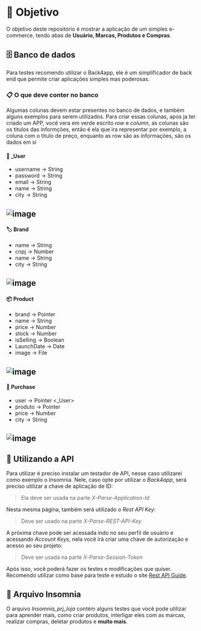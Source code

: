 # 🎯 Objetivo

O objetivo deste repositório é mostrar a aplicação de um simples e-commerce, tendo abas de **Usuário, Marcas, Produtos e Compras**.

## 🗄️ Banco de dados

Para testes recomendo utilizar o Back4app, ele é um simplificador de back end que permite criar aplicações simples mas poderosas.

### 📋 O que deve conter no banco

Algumas colunas devem estar presentes no banco de dados, e também alguns exemplos para serem utilizados.
Para criar essas colunas, apos ja ter criado um APP, você vera em verde escrito *row* e *column*, as colunas são os titulos das informções, então é ela que ira representar por exemplo, a coluna com o titulo de preço, enquanto as row são as informações, são os dados em sí

#### 👤 _User
- username -> String
- password -> String
- email -> String
- name -> String
- city -> String

![image](https://github.com/user-attachments/assets/63d19eb3-4132-4432-b2ac-32f739ef5cbf)
---

#### 🏷️ Brand
- name -> String
- cnpj -> Number
- name -> String
- city -> String

![image](https://github.com/user-attachments/assets/6e5f86dd-4adc-4e3a-8caa-5386bad01dcc)
---

#### 📦 Product
- brand -> Pointer <Brand>
- name -> String
- price -> Number
- stock -> Number
- isSelling -> Boolean
- LaunchDate -> Date
- image -> File

![image](https://github.com/user-attachments/assets/c57c055e-93eb-4c23-942a-02c1742fd610)
---

#### 🛒 Purchase
- user -> Pointer <_User>
- produto -> Pointer <product>
- price -> Number
- city -> String

![image](https://github.com/user-attachments/assets/9e17b19d-aa0e-4626-9dc3-90fc755b04fa)
---

## 🚀 Utilizando a API

Para utilizar é preciso instalar um testador de API, nesse caso utilizarei como exemplo o Insomnia. Nele, caso opte por utilizar o *Back4app*, será preciso utilizar a chave de aplicação de ID:
> Ela deve ser usada na parte *X-Parse-Application-Id*

Nesta mesma página, também será utilizado o *Rest API Key*:
> Deve ser usado na parte *X-Parse-REST-API-Key*

A próxima chave pode ser acessada indo no seu perfil de usuário e acessando *Account Keys*, nela você irá criar uma chave de autorização e acesso ao seu projeto:
> Deve ser usada na parte *X-Parse-Session-Token*

Após isso, você poderá fazer os testes e modificações que quiser. Recomendo utilizar como base para teste e estudo o site [Rest API Guide](https://docs.parseplatform.org/rest/guide/#creating-objects).

## 📄 Arquivo Insomnia

O arquivo *Insomnia_prj_loja* contém alguns testes que você pode utilizar para aprender mais, como criar produtos, interligar eles com as marcas, realizar compras, deletar produtos e **muito mais**.
